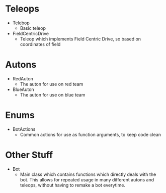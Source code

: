 # Teleops
  * Telebop
    * Basic teleop
  * FieldCentricDrive
    * Teleop which implements Field Centric Drive, so based on coordinates of field
# Autons
  * RedAuton
    * The auton for use on red team
  * BlueAuton
    * The auton for use on blue team
# Enums
  * BotActions
    * Common actions for use as function arguments, to keep code clean
# Other Stuff
  * Bot
    * Main class which contains functions which directly deals with the bot. This allows for repeated usage in many different autons and teleops, without having to remake a bot everytime.